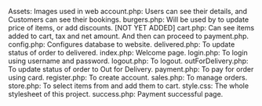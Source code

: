 Assets: Images used in web
account.php: Users can see their details, and Customers can see their bookings.
burgers.php: Will be used by to update price of items, or add discounts. [NOT YET ADDED]
cart.php: Can see items added to cart, tax and net amount. And then can proceed to payment.php.
config.php: Configures database to website.
delivered.php: To update status of order to delivered.
index.php: Welcome page.
login.php: To login using username and password.
logout.php: To logout.
outForDelivery.php: To update status of order to Out for Delivery.
payment.php: To pay for order using card.
register.php: To create account.
sales.php: To manage orders.
store.php: To select items from and add them to cart.
style.css: The whole stylesheet of this project.
success.php: Payment successful page.